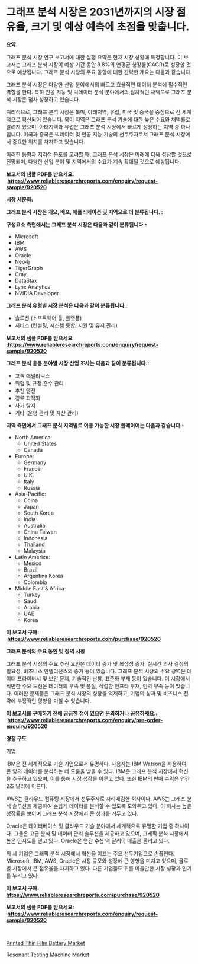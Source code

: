 <p><h1>그래프 분석 시장은 2031년까지의 시장 점유율, 크기 및 예상 예측에 초점을 맞춥니다.</h1></p><p><strong>요약</strong></p>
<p><p>그래프 분석 시장 연구 보고서에 대한 실행 요약은 현재 시장 상황에 특정합니다. 이 보고서는 그래프 분석 시장이 예상 기간 동안 9.8%의 연평균 성장률(CAGR)로 성장할 것으로 예상됩니다. 그래프 분석 시장의 주요 동향에 대한 간략한 개요는 다음과 같습니다.</p><p>그래프 분석 시장은 다양한 산업 분야에서의 빠르고 효율적인 데이터 분석에 필수적인 역할을 한다. 특히 인공 지능 및 빅데이터 분석 분야에서의 점차적인 채택으로 그래프 분석 시장은 점차 성장하고 있습니다.</p><p>지리적으로, 그래프 분석 시장은 북미, 아태지역, 유럽, 미국 및 중국을 중심으로 전 세계적으로 확산되어 있습니다. 북미 지역은 그래프 분석 기술에 대한 높은 수요와 채택률로 알려져 있으며, 아태지역과 유럽은 그래프 분석 시장에서 빠르게 성장하는 지역 중 하나입니다. 미국과 중국은 빅데이터 및 인공 지능 기술의 선두주자로서 그래프 분석 시장에서 중요한 위치를 차지하고 있습니다.</p><p>이러한 동향과 지리적 분포를 고려할 때, 그래프 분석 시장은 미래에 더욱 성장할 것으로 전망되며, 다양한 산업 분야 및 지역에서의 수요가 계속 확대될 것으로 예상됩니다.</p></p>
<p><strong>보고서의 샘플 PDF를 받으세요: &nbsp;<a href="https://www.reliableresearchreports.com/enquiry/request-sample/920520">https://www.reliableresearchreports.com/enquiry/request-sample/920520</a></strong></p>
<p><strong>시장 세분화:</strong></p>
<p><strong> 그래프 분석 시장은 개요, 배포, 애플리케이션 및 지역으로 더 분류됩니다. :</strong></p>
<p><strong>구성요소 측면에서는 그래프 분석 시장은 다음과 같이 분류됩니다.:</strong></p>
<p><ul><li>Microsoft</li><li>IBM</li><li>AWS</li><li>Oracle</li><li>Neo4j</li><li>TigerGraph</li><li>Cray</li><li>DataStax</li><li>Lynx Analytics</li><li>NVIDIA Developer</li></ul></p>
<p><strong> 그래프 분석 유형별 시장 분석은 다음과 같이 분류됩니다.:</strong></p>
<p><ul><li>솔루션 (소프트웨어 툴, 플랫폼)</li><li>서비스 (컨설팅, 시스템 통합, 지원 및 유지 관리)</li></ul></p>
<p><strong>보고서의 샘플 PDF를 받으세요 :<a href="https://www.reliableresearchreports.com/enquiry/request-sample/920520">https://www.reliableresearchreports.com/enquiry/request-sample/920520</a></strong></p>
<p><strong> 그래프 분석 응용 분야별 시장 산업 조사는 다음과 같이 분류됩니다.:</strong></p>
<p><ul><li>고객 애널리틱스</li><li>위험 및 규정 준수 관리</li><li>추천 엔진</li><li>경로 최적화</li><li>사기 탐지</li><li>기타 (운영 관리 및 자산 관리)</li></ul></p>
<p><strong>지역 측면에서 그래프 분석 지역별로 이용 가능한 시장 플레이어는 다음과 같습니다.:</strong></p>
<p><ul>
    <li>
        North America:
        <ul>
            <li>United States</li>
            <li>Canada</li>
        </ul>
    </li>
    <li>
        Europe:
        <ul>
            <li>Germany</li>
            <li>France</li>
            <li>U.K.</li>
            <li>Italy</li>
            <li>Russia</li>
        </ul>
    </li>
    <li>
        Asia-Pacific:
        <ul>
            <li>China</li>
            <li>Japan</li>
            <li>South Korea</li>
            <li>India</li>
            <li>Australia</li>
            <li>China Taiwan</li>
            <li>Indonesia</li>
            <li>Thailand</li>
            <li>Malaysia</li>
        </ul>
    </li>
    <li>
        Latin America:
        <ul>
            <li>Mexico</li>
            <li>Brazil</li>
            <li>Argentina Korea</li>
            <li>Colombia</li>
        </ul>
    </li>
    <li>
        Middle East & Africa:
        <ul>
            <li>Turkey</li>
            <li>Saudi</li>
            <li>Arabia</li>
            <li>UAE</li>
            <li>Korea</li>
        </ul>
    </li>
    </ul></p>
<p><strong>이 보고서 구매: &nbsp;<a href="https://www.reliableresearchreports.com/purchase/920520">https://www.reliableresearchreports.com/purchase/920520</a></strong></p>
<p><strong>그래프 분석의 주요 동인 및 장벽 시장</strong></p>
<p><p>그래프 분석 시장의 주요 추진 요인은 데이터 증가 및 복잡성 증가, 실시간 의사 결정의 필요성, 비즈니스 인텔리전스의 증가 등이 있습니다. 그래프 분석 시장의 주요 장벽은 데이터 프라이버시 및 보안 문제, 기술적인 난항, 표준화 부재 등이 있습니다. 이 시장에서 직면한 주요 도전은 데이터의 부족 및 품질, 적절한 인프라 부재, 인력 부족 등이 있습니다. 이러한 문제들은 그래프 분석 시장의 성장을 억제하고, 기업의 성과 및 비즈니스 전략에 부정적인 영향을 미칠 수 있습니다.</p></p>
<p><strong>이 보고서를 구매하기 전에 궁금한 점이 있으면 문의하거나 공유하세요.: &nbsp;<a href="https://www.reliableresearchreports.com/enquiry/pre-order-enquiry/920520">https://www.reliableresearchreports.com/enquiry/pre-order-enquiry/920520</a></strong></p>
<p><strong>경쟁 구도</strong></p>
<p><p>기업</p><p>IBM은 전 세계적으로 기술 기업으로서 유명하다. 사용자는 IBM Watson을 사용하여 큰 양의 데이터를 분석하는 데 도움을 받을 수 있다. IBM은 그래프 분석 시장에서 혁신을 추구하고 있으며, 이를 통해 시장 성장을 이루고 있다. 또한 IBM의 판매 수익은 연간 2조 달러에 이른다.</p><p>AWS는 클라우드 컴퓨팅 시장에서 선두주자로 자리매김한 회사이다. AWS는 그래프 분석 솔루션을 제공하여 손쉽게 데이터를 분석할 수 있도록 도와주고 있다. 이 회사는 높은 성장률을 보이며 그래프 분석 시장에서 큰 성과를 거두고 있다.</p><p>Oracle은 데이터베이스 및 클라우드 기술 분야에서 세계적으로 유명한 기업 중 하나이다. 그들은 고급 분석 및 데이터 관리 솔루션을 제공하고 있으며, 그래픽 분석 시장에서 높은 인지도를 얻고 있다. Oracle은 연간 수십 억 달러의 매출을 올리고 있다.</p><p>위 세 기업은 그래픽 분석 시장에서 혁신을 이끄는 주요 선두기업으로 손꼽힌다. Microsoft, IBM, AWS, Oracle은 시장 규모와 성장에 큰 영향을 미치고 있으며, 글로벌 시장에서 큰 점유율을 차지하고 있다. 다른 기업들도 뒤를 이을만한 시장 성장과 인기를 누리고 있다.</p></p>
<p><strong>이 보고서 구매: &nbsp; <a href="https://www.reliableresearchreports.com/purchase/920520">https://www.reliableresearchreports.com/purchase/920520</a></strong></p>
<p><strong>보고서의 샘플 PDF를 받으세요: &nbsp;<a href="https://www.reliableresearchreports.com/enquiry/request-sample/920520">https://www.reliableresearchreports.com/enquiry/request-sample/920520</a></strong><strong></strong></p>
<p>&nbsp;</p>
<p><p><a href="https://issuu.com/reportprime-2/docs/printed-thin-film-battery-market-size-2030.pptx">Printed Thin Film Battery Market</a></p><p><a href="https://issuu.com/reportprime-2/docs/resonant-testing-machine-market-size-2030.pptx">Resonant Testing Machine Market</a></p></p>